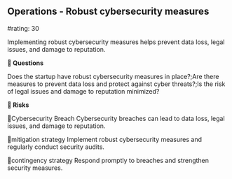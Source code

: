 

## Operations - Robust cybersecurity measures

#rating: 30


Implementing robust cybersecurity measures helps prevent data loss, legal issues, and damage to reputation.

**💭 Questions**

Does the startup have robust cybersecurity measures in place?;Are there measures to prevent data loss and protect against cyber threats?;Is the risk of legal issues and damage to reputation minimized?

**🚨 Risks**

🚨Cybersecurity Breach
Cybersecurity breaches can lead to data loss, legal issues, and damage to reputation.

🚨mitigation strategy
Implement robust cybersecurity measures and regularly conduct security audits.

🚨contingency strategy
Respond promptly to breaches and strengthen security measures.




